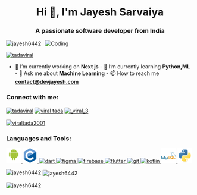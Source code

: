 <h1 align="center">Hi 👋, I'm Jayesh Sarvaiya</h1>
<h3 align="center">A passionate software developer from India</h3>
<img
  align="right"
  alt="Coding"
  width="400"
  src="https://cdn.dribbble.com/users/1162077/screenshots/3848914/programmer.gif"
/>

<p align="left">
  <img
    src="https://komarev.com/ghpvc/?username=jayesh6442&label=Profile%20views&color=0e75b6&style=flat"
    alt="jayesh6442"
  />
</p>

<p align="left">
  <a href="https://twitter.com/Devjayeshh" target="blank"
    ><img
      src="https://img.shields.io/twitter/follow/Devjayeshh?logo=twitter&style=for-the-badge"
      alt="tadaviral"
  /></a>
</p>

- 🔭 I’m currently working on **Next js** - 🌱 I’m currently learning
**Python,ML** - 💬 Ask me about **Machine Learning** - 📫 How to reach me
**contact@devjayesh.com**

<h3 align="left">Connect with me:</h3>
<p align="left">
  <a href="https://twitter.com/Devjayeshh" target="blank"
    ><img
      align="center"
      src="https://raw.githubusercontent.com/rahuldkjain/github-profile-readme-generator/master/src/images/icons/Social/twitter.svg"
      alt="tadaviral"
      height="30"
      width="40"
  /></a>
  <a href="https://linkedin.com/in/sarvaiya-jayesh-474a19233" target="blank"
    ><img
      align="center"
      src="https://raw.githubusercontent.com/rahuldkjain/github-profile-readme-generator/master/src/images/icons/Social/linked-in-alt.svg"
      alt="viral tada"
      height="30"
      width="40"
  /></a>
  <a href="https://instagram.com/notjayyesh" target="blank"
    ><img
      align="center"
      src="https://raw.githubusercontent.com/rahuldkjain/github-profile-readme-generator/master/src/images/icons/Social/instagram.svg"
      alt="_viral_3"
      height="30"
      width="40"
  /></a>
  
  <a href="https://www.leetcode.com/jayeshsarvaiya" target="blank"
    ><img
      align="center"
      src="https://raw.githubusercontent.com/rahuldkjain/github-profile-readme-generator/master/src/images/icons/Social/leet-code.svg"
      alt="viraltada2001"
      height="30"
      width="40"
  /></a>
</p>

<h3 align="left">Languages and Tools:</h3>
<p align="left">
  <a href="https://developer.android.com" target="_blank" rel="noreferrer">
    <img
      src="https://raw.githubusercontent.com/devicons/devicon/master/icons/android/android-original-wordmark.svg"
      alt="android"
      width="40"
      height="40"
    />
  </a>
  <a href="https://www.cprogramming.com/" target="_blank" rel="noreferrer">
    <img
      src="https://raw.githubusercontent.com/devicons/devicon/master/icons/c/c-original.svg"
      alt="c"
      width="40"
      height="40"
    />
  </a>
  <a href="https://dart.dev" target="_blank" rel="noreferrer">
    <img
      src="https://www.vectorlogo.zone/logos/dartlang/dartlang-icon.svg"
      alt="dart"
      width="40"
      height="40"
    />
  </a>
  <a href="https://www.figma.com/" target="_blank" rel="noreferrer">
    <img
      src="https://www.vectorlogo.zone/logos/figma/figma-icon.svg"
      alt="figma"
      width="40"
      height="40"
    />
  </a>
  <a href="https://firebase.google.com/" target="_blank" rel="noreferrer">
    <img
      src="https://www.vectorlogo.zone/logos/firebase/firebase-icon.svg"
      alt="firebase"
      width="40"
      height="40"
    />
  </a>
  <a href="https://flutter.dev" target="_blank" rel="noreferrer">
    <img
      src="https://www.vectorlogo.zone/logos/flutterio/flutterio-icon.svg"
      alt="flutter"
      width="40"
      height="40"
    />
  </a>
  <a href="https://git-scm.com/" target="_blank" rel="noreferrer">
    <img
      src="https://www.vectorlogo.zone/logos/git-scm/git-scm-icon.svg"
      alt="git"
      width="40"
      height="40"
    />
  </a>
  <a href="https://kotlinlang.org" target="_blank" rel="noreferrer">
    <img
      src="https://www.vectorlogo.zone/logos/kotlinlang/kotlinlang-icon.svg"
      alt="kotlin"
      width="40"
      height="40"
    />
  </a>
  <a href="https://www.mysql.com/" target="_blank" rel="noreferrer">
    <img
      src="https://raw.githubusercontent.com/devicons/devicon/master/icons/mysql/mysql-original-wordmark.svg"
      alt="mysql"
      width="40"
      height="40"
    />
  </a>
  <a href="https://www.python.org" target="_blank" rel="noreferrer">
    <img
      src="https://raw.githubusercontent.com/devicons/devicon/master/icons/python/python-original.svg"
      alt="python"
      width="40"
      height="40"
    />
  </a>
</p>

<p>
  <img
    align="left"
    src="https://github-readme-stats.vercel.app/api/top-langs?username=jayesh6442&show_icons=true&locale=en&layout=compact"
    alt="jayesh6442"
  />
</p>

<p>
  &nbsp;<img
    align="center"
    src="https://github-readme-stats.vercel.app/api?username=jayesh6442&show_icons=true&locale=en"
    alt="jayesh6442"
  />
</p>

<p>
  <img
    align="center"
    src="https://github-readme-streak-stats.herokuapp.com/?user=jayesh6442&"
    alt="jayesh6442"
  />
</p>
